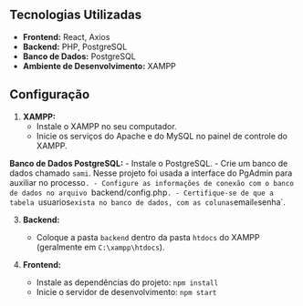## Tecnologias Utilizadas

- **Frontend:** React, Axios
- **Backend:** PHP, PostgreSQL
- **Banco de Dados:** PostgreSQL
- **Ambiente de Desenvolvimento:** XAMPP

## Configuração

1. **XAMPP:**
    - Instale o XAMPP no seu computador.
    - Inicie os serviços do Apache e do MySQL no painel de controle do XAMPP.

 **Banco de Dados PostgreSQL:**
    - Instale o PostgreSQL.
    - Crie um banco de dados chamado `sami`. Nesse projeto foi usada a interface do PgAdmin para auxiliar no processo`.
    - Configure as informações de conexão com o banco de dados no arquivo `backend/config.php`.
    - Certifique-se de que a tabela `usuarios` exista no banco de dados, com as colunas `email` e `senha`.

3. **Backend:**
    - Coloque a pasta `backend` dentro da pasta `htdocs` do XAMPP (geralmente em `C:\xampp\htdocs`).

4. **Frontend:**
    - Instale as dependências do projeto: `npm install`
    - Inicie o servidor de desenvolvimento: `npm start`